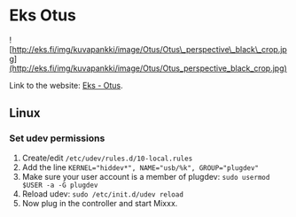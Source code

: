 # Eks Otus

![http://eks.fi/img/kuvapankki/image/Otus/Otus\_perspective\_black\_crop.jpg](http://eks.fi/img/kuvapankki/image/Otus/Otus_perspective_black_crop.jpg)

Link to the website: [Eks -
Otus](http://eks.fi/product.php?p=products&id=34).

## Linux

### Set udev permissions

1.  Create/edit `/etc/udev/rules.d/10-local.rules`
2.  Add the line `KERNEL="hiddev*", NAME="usb/%k", GROUP="plugdev"`
3.  Make sure your user account is a member of plugdev: `sudo usermod
    $USER -a -G plugdev`
4.  Reload udev: `sudo /etc/init.d/udev reload`
5.  Now plug in the controller and start Mixxx.
